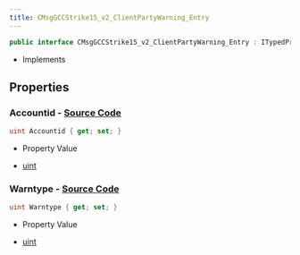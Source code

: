 ```yaml
---
title: CMsgGCCStrike15_v2_ClientPartyWarning_Entry
---
```


```csharp
public interface CMsgGCCStrike15_v2_ClientPartyWarning_Entry : ITypedProtobuf<CMsgGCCStrike15_v2_ClientPartyWarning_Entry>, INativeHandle
```

- Implements

## Properties

### **Accountid** - [Source Code](https://github.com/swiftly-solution/swiftlys2/blob/main/managed/src/SwiftlyS2.Generated/Protobufs/Interfaces/CMsgGCCStrike15_v2_ClientPartyWarning_Entry.cs#L13)

```csharp
uint Accountid { get; set; }
```

- Property Value

- [uint](https://learn.microsoft.com/dotnet/api/system.uint32)

### **Warntype** - [Source Code](https://github.com/swiftly-solution/swiftlys2/blob/main/managed/src/SwiftlyS2.Generated/Protobufs/Interfaces/CMsgGCCStrike15_v2_ClientPartyWarning_Entry.cs#L16)

```csharp
uint Warntype { get; set; }
```

- Property Value

- [uint](https://learn.microsoft.com/dotnet/api/system.uint32)

